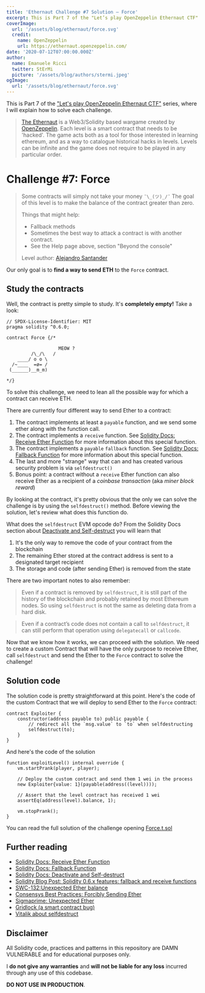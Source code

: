 ```yaml
---
title: 'Ethernaut Challenge #7 Solution — Force'
excerpt: This is Part 7 of the "Let’s play OpenZeppelin Ethernaut CTF" series, where I will explain how to solve each challenge.</br></br>Our only goal is to **find a way to send ETH** to the `Force` contract.
coverImage:
  url: '/assets/blog/ethernaut/force.svg'
  credit:
    name: OpenZeppelin
    url: https://ethernaut.openzeppelin.com/
date: '2020-07-12T07:00:00.000Z'
author:
  name: Emanuele Ricci
  twitter: StErMi
  picture: '/assets/blog/authors/stermi.jpeg'
ogImage:
  url: '/assets/blog/ethernaut/force.svg'
---
```


This is Part 7 of the ["Let's play OpenZeppelin Ethernaut CTF"](https://stermi.xyz/blog/lets-play-openzeppelin-ethernaut) series, where I will explain how to solve each challenge.

> [The Ethernaut](https://ethernaut.openzeppelin.com/) is a Web3/Solidity based wargame created by [OpenZeppelin](https://openzeppelin.com/).
> Each level is a smart contract that needs to be 'hacked'. The game acts both as a tool for those interested in learning ethereum, and as a way to catalogue historical hacks in levels. Levels can be infinite and the game does not require to be played in any particular order.

# Challenge #7: Force

> Some contracts will simply not take your money `¯\_(ツ)_/¯`
> The goal of this level is to make the balance of the contract greater than zero.
>
> Things that might help:
>
> - Fallback methods
> - Sometimes the best way to attack a contract is with another contract.
> - See the Help page above, section "Beyond the console"
>
> Level author: [Alejandro Santander](https://github.com/ajsantander)

Our only goal is to **find a way to send ETH** to the `Force` contract.

## Study the contracts

Well, the contract is pretty simple to study. It's **completely empty!** Take a look:

```solidity
// SPDX-License-Identifier: MIT
pragma solidity ^0.6.0;

contract Force {/*

                   MEOW ?
         /\_/\   /
    ____/ o o \
  /~____  =ø= /
 (______)__m_m)

*/}
```

To solve this challenge, we need to lean all the possible way for which a contract can receive ETH.

There are currently four different way to send Ether to a contract:

1. The contract implements at least a `payable` function, and we send some ether along with the function call.
2. The contract implements a `receive` function. See [Solidity Docs: Receive Ether Function](https://docs.soliditylang.org/en/latest/contracts.html?highlight=receive#receive-ether-function 'Permalink to this heading') for more information about this special function.
3. The contract implements a `payable` `fallback` function. See [Solidity Docs: Fallback Function](https://docs.soliditylang.org/en/latest/contracts.html?highlight=receive#fallback-function) for more information about this special function.
4. The last and more "strange" way that can and has created various security problem is via `selfdestruct()`
5. Bonus point: a contract without a `receive` Ether function can also receive Ether as a recipient of a *coinbase transaction* (aka *miner block reward*)

By looking at the contract, it's pretty obvious that the only we can solve the challenge is by using the `selfdestruct()` method. Before viewing the solution, let's review what does this function do.

What does the `selfdestruct` EVM opcode do? From the Solidity Docs section about [Deactivate and Self-destruct](https://docs.soliditylang.org/en/v0.8.15/introduction-to-smart-contracts.html?highlight=selfdestruct#deactivate-and-self-destruct) you will learn that

1. It's the only way to remove the code of your contract from the blockchain
2. The remaining Ether stored at the contract address is sent to a designated target recipient
3. The storage and code (after sending Ether) is removed from the state

There are two important notes to also remember:

> Even if a contract is removed by `selfdestruct`, it is still part of the history of the blockchain and probably retained by most Ethereum nodes. So using `selfdestruct` is not the same as deleting data from a hard disk.

> Even if a contract’s code does not contain a call to `selfdestruct`, it can still perform that operation using `delegatecall` or `callcode`.

Now that we know how it works, we can proceed with the solution. We need to create a custom Contract that will have the only purpose to receive Ether, call `selfdestruct` and send the Ether to the `Force` contract to solve the challenge!

## Solution code

The solution code is pretty straightforward at this point.
Here's the code of the custom Contract that we will deploy to send Ether to the `Force` contract:

```solidity
contract Exploiter {
    constructor(address payable to) public payable {
        // redirect all the `msg.value` to `to` when selfdestructing
        selfdestruct(to);
    }
}
```

And here's the code of the solution

```solidity
function exploitLevel() internal override {
    vm.startPrank(player, player);

    // Deploy the custom contract and send them 1 wei in the process
    new Exploiter{value: 1}(payable(address((level))));

    // Assert that the level contract has received 1 wei
    assertEq(address(level).balance, 1);

    vm.stopPrank();
}
```

You can read the full solution of the challenge opening [Force.t.sol](https://github.com/StErMi/foundry-ethernaut/blob/main/test/Force.t.sol)

## Further reading

- [Solidity Docs: Receive Ether Function](https://docs.soliditylang.org/en/latest/contracts.html?highlight=receive#receive-ether-function 'Permalink to this heading')
- [Solidity Docs: Fallback Function](https://docs.soliditylang.org/en/latest/contracts.html?highlight=receive#fallback-function)
- [Solidity Docs: Deactivate and Self-destruct](https://docs.soliditylang.org/en/v0.8.15/introduction-to-smart-contracts.html?highlight=selfdestruct#deactivate-and-self-destruct)
- [Solidity Blog Post: Solidity 0.6.x features: fallback and receive functions](https://blog.soliditylang.org/2020/03/26/fallback-receive-split/)
- [SWC-132:Unexpected Ether balance](https://swcregistry.io/docs/SWC-132)
- [Consensys Best Practices: Forcibly Sending Ether](https://consensys.github.io/smart-contract-best-practices/development-recommendations/general/force-feeding/)
- [Sigmaprime: Unexpected Ether](https://blog.sigmaprime.io/solidity-security.html#ether)
- [Gridlock (a smart contract bug)](https://medium.com/@nmcl/gridlock-a-smart-contract-bug-73b8310608a9)
- [Vitalik about selfdestruct](https://twitter.com/VitalikButerin/status/1489769962252091393)

## Disclaimer

All Solidity code, practices and patterns in this repository are DAMN VULNERABLE and for educational purposes only.

I **do not give any warranties** and **will not be liable for any loss** incurred through any use of this codebase.

**DO NOT USE IN PRODUCTION**.
